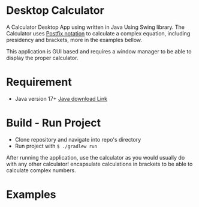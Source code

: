 # Desktop Calculator
A Calculator Desktop App using written in Java Using Swing library.
The Calculator uses <a href="https://en.wikipedia.org/wiki/Reverse_Polish_notation">Postfix notation</a> to calculate a complex equation, including presidency and brackets, more in the examples bellow.

This application is GUI based and requires a window manager to be able to display the proper calculator.

# Requirement
- Java version 17+ <a href="https://www.oracle.com/de/java/technologies/downloads/">Java download Link</a>

# Build - Run Project
- Clone repository and navigate into repo's directory
- Run project with `$ ./gradlew run`

After running the application, use the calculator as you would usually do with any other calculator! encapsulate calculations in brackets to be able to calculate complex numbers.

# Examples

